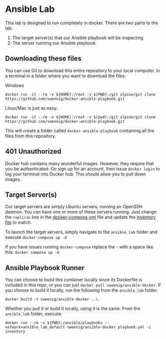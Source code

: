 # Ansible Lab

This lab is designed to run completely in docker. There are two parts to the lab:

1. The target server(s) that our Ansible playbook will be inspecting
2. The server running our Ansible playbook

## Downloading these files

You can use Git to download this entire repository to your local computer. In a terminal in a folder where you want to download the files:

Windows

`docker run -it --rm -v ${HOME}:/root -v ${PWD}:/git alpine/git clone https://github.com/sweenig/docker-ansible-playbook.git`

Linux/Mac is just as easy:

`docker run -it --rm -v ${HOME}:/root -v $(pwd):/git alpine/git clone https://github.com/sweenig/docker-ansible-playbook.git`

This will create a folder called `docker-ansible-playbook` containing all the files from this repository.

## 401 Unauthorized

Docker hub contains many wonderful images. However, they require that you be authenticated. Go sign up for an account, then issue `docker login` to log your terminal into Docker hub. This should allow you to pull down images.

## Target Server(s)

Our target servers are simply Ubuntu servers, running an OpenSSH daemon. You can have one or more of these servers running. Just change the `replicas` line in the [docker-compose.yml](./docker-compose.yml) file and update the [inventory file](./inventory.yaml) to match.

To launch the target servers, simply navigate to the `ansible_lab` folder and execute `docker-compose up -d`

If you have issues running `docker-compose` replace the - with a space like this: `docker compose up -d`

## Ansible Playbook Runner

You can choose to build this container locally since its Dockerfile is included in this repo, or you can just `docker pull sweenig/ansible-docker`. If you choose to build it locally, run the following from the `ansible_lab` folder:

`docker build -t sweenig/ansible-docker ..\.`

Whether you pull it or build it locally, using it is the same. From the `ansible_lab` folder, execute:

`docker run --rm -v ${PWD}:/ansible/playbooks --network=ansible_lab_default sweenig/ansible-docker playbook.yml -i inventory`
